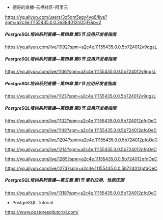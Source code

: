 

- 德哥的直播-云栖社区-阿里云

https://yq.aliyun.com/users/3x5dm5sgv4yq6/live?spm=a2c4e.11155435.0.0.3e384012hO5jFj&p=2







##### PostgreSQL培训系列直播—第四章 第5节 应用开发者指南

https://yq.aliyun.com/live/1092?spm=a2c4e.11155435.0.0.5b724012v9qgsL

##### PostgreSQL培训系列直播—第四章 第6节 应用开发者指南

https://yq.aliyun.com/live/1106?spm=a2c4e.11155435.0.0.5b724012v9qgsL

##### PostgreSQL培训系列直播—第四章 第7节 应用开发者指南

https://yq.aliyun.com/live/1123?spm=a2c4e.11155435.0.0.5b724012v9qgsL

##### PostgreSQL培训系列直播—第四章 第8节 应用开发者指南

https://yq.aliyun.com/live/1132?spm=a2c4e.11155435.0.0.5b724012pfqOeC

https://yq.aliyun.com/live/1148?spm=a2c4e.11155435.0.0.5b724012pfqOeC

https://yq.aliyun.com/live/1204?spm=a2c4e.11155435.0.0.5b724012pfqOeC

https://yq.aliyun.com/live/1214?spm=a2c4e.11155435.0.0.5b724012pfqOeC

https://yq.aliyun.com/live/1265?spm=a2c4e.11155435.0.0.5b724012pfqOeC

https://yq.aliyun.com/live/1273?spm=a2c4e.11155435.0.0.5b724012pfqOeC



##### PostgreSQL培训系列直播—第五章 第1节 索引应用、性能压测

https://yq.aliyun.com/live/1318?spm=a2c4e.11155435.0.0.5b724012pfqOeC





- PostgreSQL Tutorial

https://www.postgresqltutorial.com/